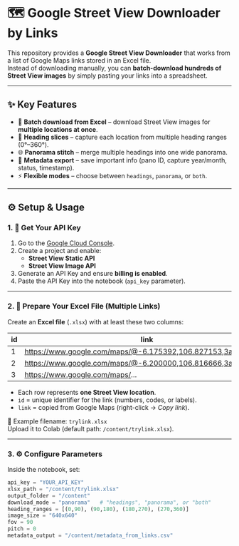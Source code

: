 # 🗺️ Google Street View Downloader by Links  

This repository provides a **Google Street View Downloader** that works from a list of Google Maps links stored in an Excel file.  
Instead of downloading manually, you can **batch-download hundreds of Street View images** by simply pasting your links into a spreadsheet.  

---

## ✨ Key Features  
- 📂 **Batch download from Excel** – download Street View images for **multiple locations at once**.  
- 📌 **Heading slices** – capture each location from multiple heading ranges (0°–360°).  
- 🌐 **Panorama stitch** – merge multiple headings into one wide panorama.  
- 📝 **Metadata export** – save important info (pano ID, capture year/month, status, timestamp).  
- ⚡ **Flexible modes** – choose between `headings`, `panorama`, or `both`.  

---

## ⚙️ Setup & Usage  

### 1. 🔑 Get Your API Key  
1. Go to the [Google Cloud Console](https://console.cloud.google.com/).  
2. Create a project and enable:  
   - **Street View Static API**  
   - **Street View Image API**  
3. Generate an API Key and ensure **billing is enabled**.  
4. Paste the API Key into the notebook (`api_key` parameter).  

---

### 2. 📂 Prepare Your Excel File (Multiple Links)  
Create an **Excel file** (`.xlsx`) with at least these two columns:  

| id | link |  
|----|------|  
| 1  | https://www.google.com/maps/@-6.175392,106.827153,3a,75y,90t/... |  
| 2  | https://www.google.com/maps/@-6.200000,106.816666,3a,75y,90t/... |  
| 3  | https://www.google.com/maps/... |  

- Each row represents **one Street View location**.  
- `id` = unique identifier for the link (numbers, codes, or labels).  
- `link` = copied from Google Maps (right-click → *Copy link*).  

📌 Example filename: `trylink.xlsx`  
Upload it to Colab (default path: `/content/trylink.xlsx`).  

---

### 3. ⚙️ Configure Parameters  
Inside the notebook, set:  

```python
api_key = "YOUR_API_KEY"
xlsx_path = "/content/trylink.xlsx"
output_folder = "/content"
download_mode = "panorama"   # "headings", "panorama", or "both"
heading_ranges = [(0,90), (90,180), (180,270), (270,360)]
image_size = "640x640"
fov = 90
pitch = 0
metadata_output = "/content/metadata_from_links.csv"
